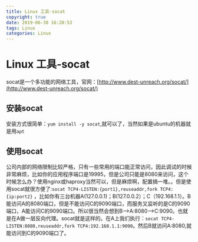 ```yaml
---
title: Linux 工具-socat
copyright: true
date: 2019-06-30 16:20:53
tags: Linux
categories: Linux
---
```


# Linux 工具-socat

socat是一个多功能的网络工具，官网：[http://www.dest-unreach.org/socat/](http://www.dest-unreach.org/socat/)

## 安装socat

安装方式很简单：`yum install -y socat`,就可以了，当然如果是ubuntu的机器就是用`apt`

## 使用socat

公司内部的网络限制比较严格，只有一些常用的端口能正常访问，因此调试的时候非常麻烦，比如你的应用程序端口是19995，但是公司只能是8080来访问，这个时候怎么办？使用nginx或haproxy当然可以，但是麻烦啊，配置搞一堆。。但是使用socat就很方便了:`socat TCP4-LISTEN:{port1},reuseaddr,fork TCP4:{ip:port2}` ，比如你有三台机器A(127.0.0.1)；B(127.0.0.2）；C（192.168.1.1）。B能访问A的8080端口，但是不能访问C的9090端口，而服务又监听的是C的9090端口，A能访问C的9090端口。所以很当然会想到B-->A:8080-->C:9090。也就是在A做一层反向代理。socat就是这样的。在A上我们执行：`socat TCP4-LISTEN:8080,reuseaddr,fork TCP4:192.168.1.1:9090`。然后B就访问A:8080,就能访问到C的9090端口了。
